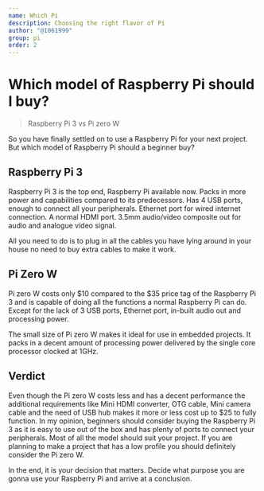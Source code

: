 ```yaml
---
name: Which Pi
description: Choosing the right flavor of Pi
author: "@1061999"
group: pi
order: 2
---
```


# Which model of Raspberry Pi should I buy?

> Raspberry Pi 3 vs Pi zero W

So you have finally settled on to use a Raspberry Pi for your next project. But which model of Raspberry Pi should a beginner buy?

## Raspberry Pi 3

Raspberry Pi 3 is the top end, Raspberry Pi available now. Packs in more power and capabilities compared to its predecessors. Has 4 USB ports, enough to connect all your peripherals. Ethernet port for wired internet connection. A normal HDMI port. 3.5mm audio/video composite out for audio and analogue video signal. 

All you need to do is to plug in all the cables you have lying around in your house no need to buy extra cables to make it work.

## Pi Zero W

Pi zero W costs only $10 compared to the $35 price tag of the Raspberry Pi 3 and is capable of doing all the functions a normal Raspberry Pi can do. Except for the lack of 3 USB ports, Ethernet port, in-built audio out and processing power. 

The small size of Pi zero W makes it ideal for use in embedded projects. It packs in a decent amount of processing power delivered by the single core processor clocked at 1GHz. 

## Verdict

Even though the Pi zero W costs less and has a decent performance the additional requirements like Mini HDMI converter, OTG cable, Mini camera cable and the need of USB hub makes it more or less cost up to $25 to fully function. In my opinion, beginners should consider buying the Raspberry Pi 3 as it is easy to use out of the box and has plenty of ports to connect your peripherals. Most of all the model should suit your project. If you are planning to make a project that has a low profile you should definitely consider the Pi zero W. 

In the end, it is your decision that matters. Decide what purpose you are gonna use your Raspberry Pi and arrive at a conclusion.
